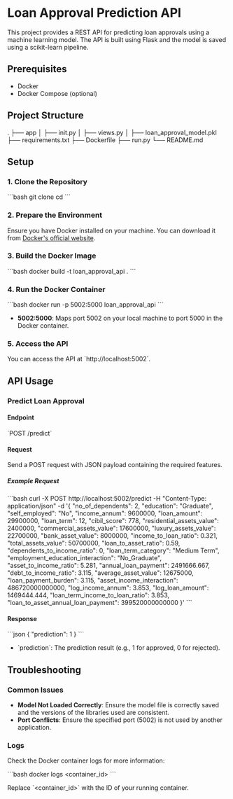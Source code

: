 # Loan Approval Prediction API

This project provides a REST API for predicting loan approvals using a machine learning model. The API is built using Flask and the model is saved using a scikit-learn pipeline.

## Prerequisites

- Docker
- Docker Compose (optional)

## Project Structure

.
├── app
│ ├── init.py
│ ├── views.py
│ ├── loan_approval_model.pkl
├── requirements.txt
├── Dockerfile
├── run.py
└── README.md

## Setup

### 1. Clone the Repository

\`\`\`bash
git clone <repository-url>
cd <repository-directory>
\`\`\`

### 2. Prepare the Environment

Ensure you have Docker installed on your machine. You can download it from [Docker's official website](https://www.docker.com/products/docker-desktop).

### 3. Build the Docker Image

\`\`\`bash
docker build -t loan_approval_api .
\`\`\`

### 4. Run the Docker Container

\`\`\`bash
docker run -p 5002:5000 loan_approval_api
\`\`\`

- **5002:5000**: Maps port 5002 on your local machine to port 5000 in the Docker container.

### 5. Access the API

You can access the API at \`http://localhost:5002\`.

## API Usage

### Predict Loan Approval

#### Endpoint

\`POST /predict\`

#### Request

Send a POST request with JSON payload containing the required features.

##### Example Request

\`\`\`bash
curl -X POST http://localhost:5002/predict -H "Content-Type: application/json" -d '{
    "no_of_dependents": 2,
    "education": "Graduate",
    "self_employed": "No",
    "income_annum": 9600000,
    "loan_amount": 29900000,
    "loan_term": 12,
    "cibil_score": 778,
    "residential_assets_value": 2400000,
    "commercial_assets_value": 17600000,
    "luxury_assets_value": 22700000,
    "bank_asset_value": 8000000,
    "income_to_loan_ratio": 0.321,
    "total_assets_value": 50700000,
    "loan_to_asset_ratio": 0.59,
    "dependents_to_income_ratio": 0,
    "loan_term_category": "Medium Term",
    "employment_education_interaction": "No_Graduate",
    "asset_to_income_ratio": 5.281,
    "annual_loan_payment": 2491666.667,
    "debt_to_income_ratio": 3.115,
    "average_asset_value": 12675000,
    "loan_payment_burden": 3.115,
    "asset_income_interaction": 486720000000000,
    "log_income_annum": 3.853,
    "log_loan_amount": 1469444.444,
    "loan_term_income_to_loan_ratio": 3.853,
    "loan_to_asset_annual_loan_payment": 399520000000000
}'
\`\`\`

#### Response

\`\`\`json
{
    "prediction": 1
}
\`\`\`

- \`prediction\`: The prediction result (e.g., 1 for approved, 0 for rejected).

## Troubleshooting

### Common Issues

- **Model Not Loaded Correctly**: Ensure the model file is correctly saved and the versions of the libraries used are consistent.
- **Port Conflicts**: Ensure the specified port (5002) is not used by another application.

### Logs

Check the Docker container logs for more information:

\`\`\`bash
docker logs <container_id>
\`\`\`

Replace \`<container_id>\` with the ID of your running container.



